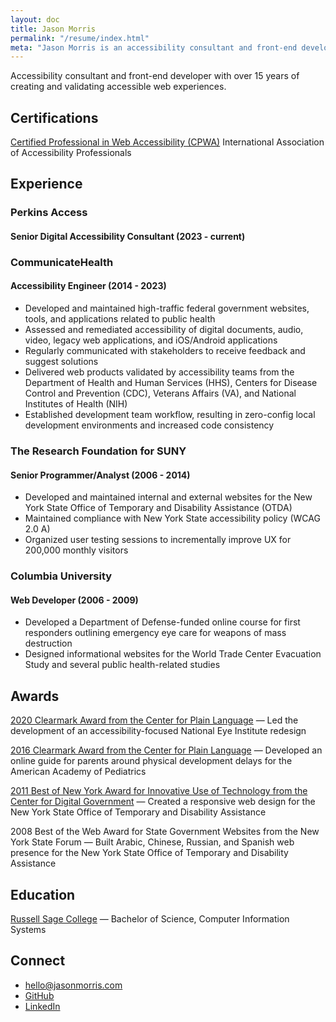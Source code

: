 ```yaml
---
layout: doc
title: Jason Morris
permalink: "/resume/index.html"
meta: "Jason Morris is an accessibility consultant and front-end developer with over 15 years of creating and validating accessible web experiences."
---
```


<!-- extra-eyes disable assistance -->
<p class="note">Accessibility consultant and front-end developer with over 15 years of creating and validating accessible web experiences.</p>

## Certifications

[Certified Professional in Web Accessibility (CPWA)](https://www.credly.com/badges/3440d3f6-a554-400a-b43d-69f129c2a8df/)
International Association of Accessibility Professionals

## Experience

### Perkins Access

#### Senior Digital Accessibility Consultant (2023 - current)

### CommunicateHealth

#### Accessibility Engineer (2014 - 2023)

- Developed and maintained high-traffic federal government websites, tools, and applications related to public health
- Assessed and remediated accessibility of digital documents, audio, video, legacy web applications, and iOS/Android applications
- Regularly communicated with stakeholders to receive feedback and suggest solutions
- Delivered web products validated by accessibility teams from the Department of Health and Human Services (HHS), Centers for Disease Control and Prevention (CDC), Veterans Affairs (VA), and National Institutes of Health (NIH)
- Established development team workflow, resulting in zero-config local development environments and increased code consistency

### The Research Foundation for SUNY

#### Senior Programmer/Analyst (2006 - 2014)

- Developed and maintained internal and external websites for the New York State Office of Temporary and Disability Assistance (OTDA)
- Maintained compliance with New York State accessibility policy (WCAG 2.0 A)
- Organized user testing sessions to incrementally improve UX for 200,000 monthly visitors

### Columbia University

#### Web Developer (2006 - 2009)

- Developed a Department of Defense-funded online course for first responders outlining emergency eye care for weapons of mass destruction
- Designed informational websites for the World Trade Center Evacuation Study and several public health-related studies

## Awards

[2020 Clearmark Award from the Center for Plain Language](https://web.archive.org/web/20220331000945/https://centerforplainlanguage.org/awards/2020-clearmark-award-winners/) — Led the development of an accessibility-focused National Eye Institute redesign

[2016 Clearmark Award from the Center for Plain Language](https://web.archive.org/web/20220428112734/https://centerforplainlanguage.org/awards/clearmark/2016-winners/) — Developed an online guide for parents around physical development delays for the American Academy of Pediatrics

[2011 Best of New York Award for Innovative Use of Technology from the Center for Digital Government](https://web.archive.org/web/20220924022210/https://www.govtech.com/archive/2011-best-of-new-york-winners-honored.html) — Created a responsive web design for the New York State Office of Temporary and Disability Assistance

2008 Best of the Web Award for State Government Websites from the New York State Forum — Built Arabic, Chinese, Russian, and Spanish web presence for the New York State Office of Temporary and Disability Assistance

## Education

[Russell Sage College](https://www.sage.edu/) — Bachelor of Science, Computer Information Systems

<div class="footnote">

## Connect

- [hello@jasonmorris.com](mailto:hello@jasonmorris.com)
- [GitHub](https://github.com/jsnmrs)
- [LinkedIn](https://www.linkedin.com/in/jsnmrs)

</div>

